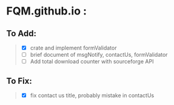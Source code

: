 # FQM.github.io :

## To Add:
> - [x] crate and implement formValidator
> - [ ] brief document of msgNotify, contactUs, formValidator
> - [ ] Add total download counter with sourceforge API

## To Fix:
> - [x] fix contact us title, probably mistake in contactUs